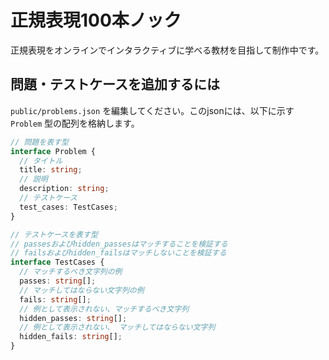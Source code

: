 # 正規表現100本ノック

正規表現をオンラインでインタラクティブに学べる教材を目指して制作中です。

## 問題・テストケースを追加するには
`public/problems.json` を編集してください。このjsonには、以下に示す `Problem` 型の配列を格納します。

```ts
// 問題を表す型
interface Problem {
  // タイトル
  title: string;
  // 説明
  description: string;
  // テストケース
  test_cases: TestCases;
}

// テストケースを表す型
// passesおよびhidden_passesはマッチすることを検証する
// failsおよびhidden_failsはマッチしないことを検証する
interface TestCases {
  // マッチするべき文字列の例
  passes: string[];
  // マッチしてはならない文字列の例
  fails: string[];
  // 例として表示されない、マッチするべき文字列
  hidden_passes: string[];
  // 例として表示されない、 マッチしてはならない文字列
  hidden_fails: string[];
}
```